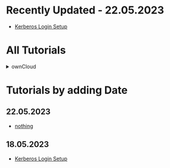 # Recently Updated - 22.05.2023
  * [Kerberos Login Setup]

# All Tutorials
<details>
    <summary>ownCloud</summary>
    <blockquote>
    <details>
      <summary>Installation</summary>
    </details>
    <details>
      <summary>Kerberos</summary>

  * [Kerberos Login Setup]
    </details>
    </blockquote>
</details>

# Tutorials by adding Date
  ## 22.05.2023
  * [nothing]

  ## 18.05.2023
  * [Kerberos Login Setup]



[nothing]: https://github.com/GeraldLeikam/tutorials/blob/master/
[build active directory server on hetzner]: https://github.com/GeraldLeikam/tutorials/blob/master/guides/windows_server_2022/build_active_directory_on_hetzner.md
[Kerberos Login Setup]: https://github.com/GeraldLeikam/tutorials/blob/master/guides/ownCloud/kerberos/login_setup.md
